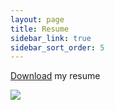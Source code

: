 ```yaml
---
layout: page
title: Resume
sidebar_link: true
sidebar_sort_order: 5
---
```

<a href="https://drive.google.com/file/d/11F8ItL0dMN9FNfHCB6xfPQir8yDnjIC0/view?usp=sharing">Download</a> my resume

<img src="https://res.cloudinary.com/peggiexplode/image/upload/v1631765679/YelpCamp/Xun_Zhong_Resume_epq2bp.png">
